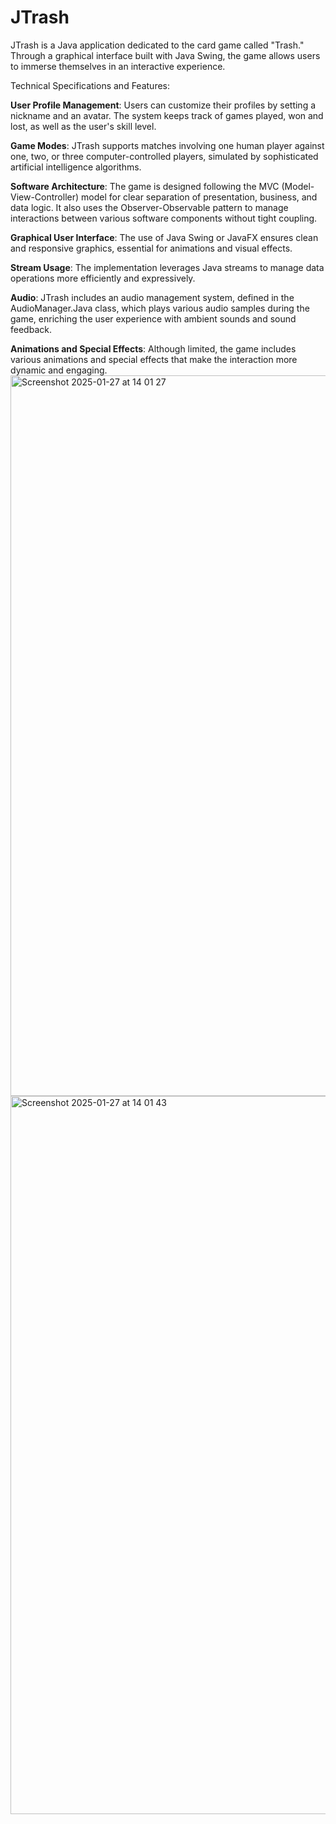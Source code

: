 # JTrash
JTrash is a Java application dedicated to the card game called "Trash." Through a graphical interface built with Java Swing, the game allows users to immerse themselves in an interactive experience.

Technical Specifications and Features:

**User Profile Management**: Users can customize their profiles by setting a nickname and an avatar. The system keeps track of games played, won and lost, as well as the user's skill level.

**Game Modes**: JTrash supports matches involving one human player against one, two, or three computer-controlled players, simulated by sophisticated artificial intelligence algorithms.

**Software Architecture**: The game is designed following the MVC (Model-View-Controller) model for clear separation of presentation, business, and data logic. It also uses the Observer-Observable pattern to manage interactions between various software components without tight coupling.

**Graphical User Interface**: The use of Java Swing or JavaFX ensures clean and responsive graphics, essential for animations and visual effects.

**Stream Usage**: The implementation leverages Java streams to manage data operations more efficiently and expressively.

**Audio**: JTrash includes an audio management system, defined in the AudioManager.Java class, which plays various audio samples during the game, enriching the user experience with ambient sounds and sound feedback.

**Animations and Special Effects**: Although limited, the game includes various animations and special effects that make the interaction more dynamic and engaging.
<img width="1153" alt="Screenshot 2025-01-27 at 14 01 27" src="https://github.com/user-attachments/assets/671761ea-457a-442b-8fe1-e0c5a9cba6da" />
<img width="1149" alt="Screenshot 2025-01-27 at 14 01 43" src="https://github.com/user-attachments/assets/3a878d04-ec6d-4b56-8500-aa05373dc720" />
